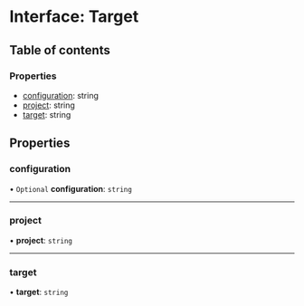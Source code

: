 # Interface: Target

## Table of contents

### Properties

- [configuration](/reference/core-api/devkit/documents/Target#configuration): string
- [project](/reference/core-api/devkit/documents/Target#project): string
- [target](/reference/core-api/devkit/documents/Target#target): string

## Properties

### configuration

• `Optional` **configuration**: `string`

---

### project

• **project**: `string`

---

### target

• **target**: `string`
